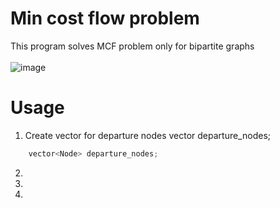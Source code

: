 # Min cost flow problem
This program solves MCF problem only for bipartite graphs\
\
![image](https://user-images.githubusercontent.com/65315002/205456628-abe3dd99-974e-43a1-b876-d557ed365775.png)
# Usage
1. Create vector for departure nodes vector<Node> departure_nodes;
  ```cpp
      vector<Node> departure_nodes;
  ```
2.
3.
4.
